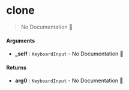# clone

> No Documentation 🚧

#### Arguments

- **\_self** : `KeyboardInput` \- No Documentation 🚧

#### Returns

- **arg0** : `KeyboardInput` \- No Documentation 🚧
